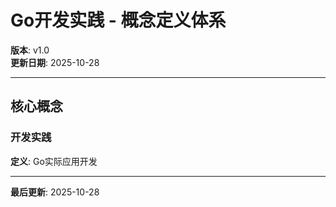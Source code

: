 # Go开发实践 - 概念定义体系

**版本**: v1.0  
**更新日期**: 2025-10-28

---

## 核心概念

### 开发实践

**定义**: Go实际应用开发

---

**最后更新**: 2025-10-28

